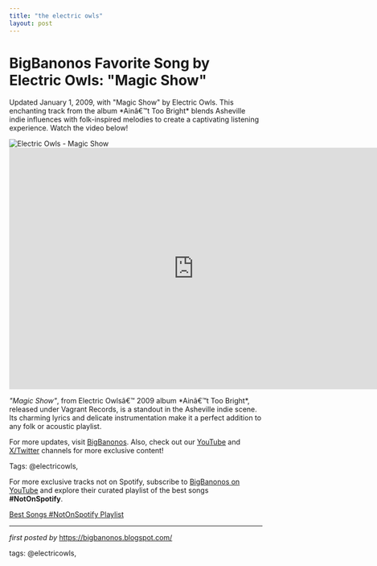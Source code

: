 ```yaml
---
title: "the electric owls"
layout: post
---
```

<!-- Title of the Post -->
<h1 >BigBanonos Favorite Song by Electric Owls: "Magic Show"</h1> <!-- Introductory Text -->
<p >Updated January 1, 2009, with "Magic Show" by Electric Owls. This enchanting track from the album *Ainâ€™t Too Bright* blends Asheville indie influences with folk-inspired melodies to create a captivating listening experience. Watch the video below!</p> <!-- Featured Image -->
<div > <img src="https://i.scdn.co/image/ab67616d0000b273fdd132f10b72d1d12357c39c" alt="Electric Owls - Magic Show" />
</div> <!-- YouTube Video Embed -->
<div > <iframe width="733" height="480" src="https://www.youtube.com/embed/XqbV0xGXOUk" title="Magic Show-- Electric Owls" frameborder="0" allow="accelerometer; autoplay; clipboard-write; encrypted-media; gyroscope; picture-in-picture; web-share" referrerpolicy="strict-origin-when-cross-origin" allowfullscreen></iframe>
</div> <!-- Song Information -->
<div > <p><em>"Magic Show"</em>, from Electric Owlsâ€™ 2009 album *Ainâ€™t Too Bright*, released under Vagrant Records, is a standout in the Asheville indie scene. Its charming lyrics and delicate instrumentation make it a perfect addition to any folk or acoustic playlist.</p>
</div> <!-- Footer Links -->
<div > <p>For more updates, visit <a href="https://bigbanonos.blogspot.com/" target="_blank">BigBanonos</a>. Also, check out our <a href="https://www.youtube.com/@BigBanonos" target="_blank">YouTube</a> and <a href="https://x.com/bigbanonos" target="_blank">X/Twitter</a> channels for more exclusive content!</p>
</div> <!-- Tags -->
<p >Tags: @electricowls,</p>


<!--Subscribe and Playlist Links-->
<div>
    <p>For more exclusive tracks not on Spotify, subscribe to <a href="https://www.youtube.com/@BigBanonos" target="_blank">BigBanonos on YouTube</a> and explore their curated playlist of the best songs <strong>#NotOnSpotify</strong>.</p>
    <p><a href="https://www.youtube.com/playlist?list=PLtuNtuTatqI0kFahUCbtbfenC_ET5O_tr" target="_blank">Best Songs #NotOnSpotify Playlist<br /></a></p></div>

<hr />

<p><em>first posted by</em> <a href="https://bigbanonos.blogspot.com/" rel="noopener" target="_new">https://bigbanonos.blogspot.com/</a></p>

<p>tags: @electricowls,</p>
